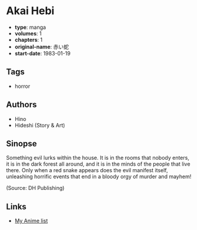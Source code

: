 # Akai Hebi

-   **type**: manga
-   **volumes**: 1
-   **chapters**: 1
-   **original-name**: 赤い蛇
-   **start-date**: 1983-01-19

## Tags

-   horror

## Authors

-   Hino
-   Hideshi (Story & Art)

## Sinopse

Something evil lurks within the house. It is in the rooms that nobody enters, it is in the dark forest all around, and it is in the minds of the people that live there. Only when a red snake appears does the evil manifest itself, unleashing horrific events that end in a bloody orgy of murder and mayhem!

(Source: DH Publishing)

## Links

-   [My Anime list](https://myanimelist.net/manga/13546/Akai_Hebi)
